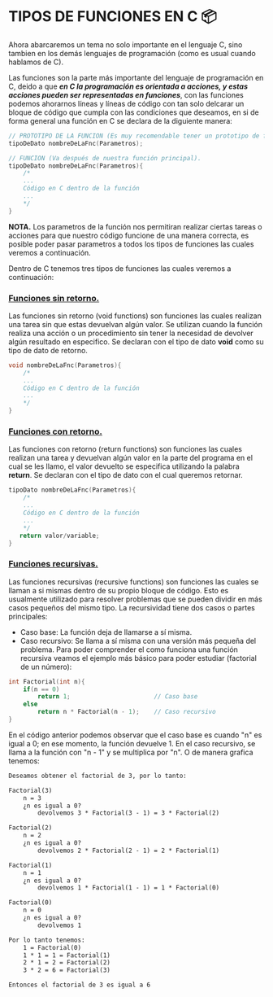 # TIPOS DE FUNCIONES EN C :package:
Ahora abarcaremos un tema no solo importante en el lenguaje C, sino tambien en los demás lenguajes de programación (como es usual cuando hablamos de C).

Las funciones son la parte más importante del lenguaje de programación en C, deido a que <b><i>en C la programación es orientada a acciones, y estas
acciones pueden ser representadas en funciones</i></b>, con las funciones podemos ahorarnos líneas y líneas de código con tan solo delcarar un bloque
de código que cumpla con las condiciones que deseamos, en si de forma general una función en C se declara de la diguiente manera:
```C
// PROTOTIPO DE LA FUNCION (Es muy recomendable tener un prototipo de función).
tipoDeDato nombreDeLaFnc(Parametros);

// FUNCION (Va después de nuestra función principal).
tipoDeDato nombreDeLaFnc(Parametros){
    /*
    ...
    Código en C dentro de la función
    ...
    */
}
```
<b>NOTA.</b> Los parametros de la función nos permitiran realizar ciertas tareas o acciones para que nuestro código funcione de una manera correcta, es
posible poder pasar parametros a todos los tipos de funciones las cuales veremos a continuación.

Dentro de C tenemos tres tipos de funciones las cuales veremos a continuación:

### <a href="">Funciones sin retorno.</a>
Las funciones sin retorno (void functions) son funciones las cuales realizan una tarea sin que estas devuelvan algún valor. Se utilizan cuando la función
realiza una acción o un procedimiento sin tener la necesidad de devolver algún resultado en especifico. Se declaran con el tipo de dato <b>void</b> como su
tipo de dato de retorno.
```C
void nombreDeLaFnc(Parametros){
    /*
    ...
    Código en C dentro de la función
    ...
    */
}
```

### <a href="">Funciones con retorno.</a>
Las funciones con retorno (return functions) son funciones las cuales realizan una tarea y devuelvan algún valor en la parte del programa en el cual se les
llamo, el valor devuelto se especifica utilizando la palabra <b>return</b>. Se declaran con el tipo de dato con el cual queremos retornar.
```C
tipoDato nombreDeLaFnc(Parametros){
    /*
    ...
    Código en C dentro de la función
    ...
    */
   return valor/variable;
}
```

### <a href="">Funciones recursivas.</a>
Las funciones recursivas (recursive functions) son funciones las cuales se llaman a si mismas dentro de su propio bloque de código. Esto es usualmente utilizado
para resolver problemas que se pueden dividir en más casos pequeños del mismo tipo. La recursividad tiene dos casos o partes principales:
- Caso base: La función deja de llamarse a sí misma.
- Caso recursivo: Se llama a sí misma con una versión más pequeña del problema.
Para poder comprender el como funciona una función recursiva veamos el ejemplo más básico para poder estudiar (factorial de un número):
```C
int Factorial(int n){
    if(n == 0)
        return 1;                       // Caso base
    else
        return n * Factorial(n - 1);    // Caso recursivo
}
```
En el código anterior podemos observar que el caso base es cuando "n" es igual a 0; en ese momento, la función devuelve 1. En el caso recursivo, se llama a la
función con "n - 1" y se multiplica por "n". O de manera grafica tenemos:
```txt
Deseamos obtener el factorial de 3, por lo tanto:

Factorial(3)
    n = 3
    ¿n es igual a 0?
        devolvemos 3 * Factorial(3 - 1) = 3 * Factorial(2)

Factorial(2)
    n = 2
    ¿n es igual a 0?
        devolvemos 2 * Factorial(2 - 1) = 2 * Factorial(1)

Factorial(1)
    n = 1
    ¿n es igual a 0?
        devolvemos 1 * Factorial(1 - 1) = 1 * Factorial(0)

Factorial(0)
    n = 0
    ¿n es igual a 0?
        devolvemos 1

Por lo tanto tenemos:
    1 = Factorial(0)
    1 * 1 = 1 = Factorial(1)
    2 * 1 = 2 = Factorial(2)
    3 * 2 = 6 = Factorial(3)

Entonces el factorial de 3 es igual a 6
```